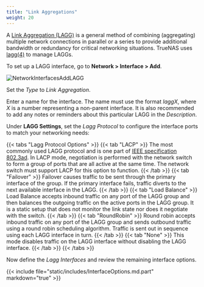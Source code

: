 ```yaml
---
title: "Link Aggregations"
weight: 20
---
```


A [Link Aggregation (LAGG)](https://tools.ietf.org/html/rfc7424) is a general method of combining (aggregating) multiple network connections in parallel or a series to provide additional bandwidth or redundancy for critical networking situations. TrueNAS uses [lagg(4)](https://www.freebsd.org/cgi/man.cgi?lagg(4)) to manage LAGGs.

To set up a LAGG interface, go to **Network > Interface > Add**.

![NetworkInterfacesAddLAGG](/images/CORE/12.0/NetworkInterfacesAddLAGG.png "Adding a lagg interface")

Set the *Type* to *Link Aggregation*.

Enter a name for the interface. The name must use the format *laggX*, where *X* is a number representing a non-parent interface.
It is also recommended to add any notes or reminders about this particular LAGG in the *Description*.

Under **LAGG Settings**, set the *Lagg Protocol* to configure the interface ports to match your networking needs:

{{< tabs "Lagg Protocol Options" >}}
{{< tab "LACP" >}}
The most commonly used LAGG protocol and is one part of [IEEE specification 802.3ad](https://www.ieee802.org/3/hssg/public/apr07/frazier_01_0407.pdf). In LACP mode, negotiation is performed with the network switch to form a group of ports that are all active at the same time. The network switch must support LACP for this option to function.
{{< /tab >}}
{{< tab "Failover" >}}
Failover causes traffic to be sent through the primary interface of the group. If the primary interface fails, traffic diverts to the next available interface in the LAGG.
{{< /tab >}}
{{< tab "Load Balance" >}}
Load Balance accepts inbound traffic on any port of the LAGG group and then balances the outgoing traffic on the active ports in the LAGG group. It is a static setup that does not monitor the link state nor does it negotiate with the switch.
{{< /tab >}}
{{< tab "RoundRobin" >}}
Round robin accepts inbound traffic on any port of the LAGG group and sends outbound traffic using a round robin scheduling algorithm. Traffic is sent out in sequence using each LAGG interface in turn.
{{< /tab >}}
{{< tab "None" >}}
This mode disables traffic on the LAGG interface without disabling the LAGG interface.
{{< /tab >}}
{{< /tabs >}}

Now define the *Lagg Interfaces* and review the remaining interface options.

{{< include file="static/includes/InterfaceOptions.md.part" markdown="true" >}}
